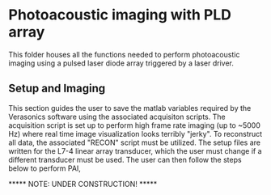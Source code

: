 # Photoacoustic imaging with PLD array
This folder houses all the functions needed to perform photoacoustic imaging using a pulsed laser diode array triggered by a laser driver. 

## Setup and Imaging
This section guides the user to save the matlab variables required by the Verasonics software using the associated acquisiton scripts. The acquisition script is set up to perform high frame rate imaging (up to ~5000 Hz) where real time image visualization looks terribly "jerky". To reconstruct all data, the associated "RECON" script must be utilized. The setup files are written for the L7-4 linear array transducer, which the user must change if a different transducer must be used. The user can then follow the steps below to perform PAI, 

***** NOTE: UNDER CONSTRUCTION! *****

